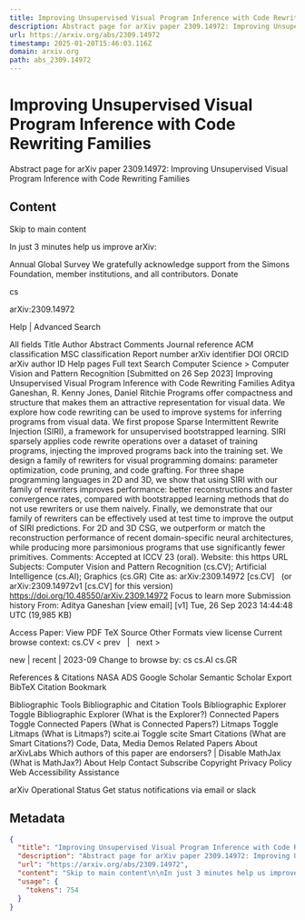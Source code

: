 ```yaml
---
title: Improving Unsupervised Visual Program Inference with Code Rewriting Families
description: Abstract page for arXiv paper 2309.14972: Improving Unsupervised Visual Program Inference with Code Rewriting Families
url: https://arxiv.org/abs/2309.14972
timestamp: 2025-01-20T15:46:03.116Z
domain: arxiv.org
path: abs_2309.14972
---
```


# Improving Unsupervised Visual Program Inference with Code Rewriting Families


Abstract page for arXiv paper 2309.14972: Improving Unsupervised Visual Program Inference with Code Rewriting Families


## Content

Skip to main content

In just 3 minutes help us improve arXiv:

Annual Global Survey
We gratefully acknowledge support from the Simons Foundation, member institutions, and all contributors.
Donate
>
cs
>
arXiv:2309.14972

Help | Advanced Search

All fields
Title
Author
Abstract
Comments
Journal reference
ACM classification
MSC classification
Report number
arXiv identifier
DOI
ORCID
arXiv author ID
Help pages
Full text
Search
Computer Science > Computer Vision and Pattern Recognition
[Submitted on 26 Sep 2023]
Improving Unsupervised Visual Program Inference with Code Rewriting Families
Aditya Ganeshan, R. Kenny Jones, Daniel Ritchie
Programs offer compactness and structure that makes them an attractive representation for visual data. We explore how code rewriting can be used to improve systems for inferring programs from visual data. We first propose Sparse Intermittent Rewrite Injection (SIRI), a framework for unsupervised bootstrapped learning. SIRI sparsely applies code rewrite operations over a dataset of training programs, injecting the improved programs back into the training set. We design a family of rewriters for visual programming domains: parameter optimization, code pruning, and code grafting. For three shape programming languages in 2D and 3D, we show that using SIRI with our family of rewriters improves performance: better reconstructions and faster convergence rates, compared with bootstrapped learning methods that do not use rewriters or use them naively. Finally, we demonstrate that our family of rewriters can be effectively used at test time to improve the output of SIRI predictions. For 2D and 3D CSG, we outperform or match the reconstruction performance of recent domain-specific neural architectures, while producing more parsimonious programs that use significantly fewer primitives.
Comments:	Accepted at ICCV 23 (oral). Website: this https URL
Subjects:	Computer Vision and Pattern Recognition (cs.CV); Artificial Intelligence (cs.AI); Graphics (cs.GR)
Cite as:	arXiv:2309.14972 [cs.CV]
 	(or arXiv:2309.14972v1 [cs.CV] for this version)
 	
https://doi.org/10.48550/arXiv.2309.14972
Focus to learn more
Submission history
From: Aditya Ganeshan [view email]
[v1] Tue, 26 Sep 2023 14:44:48 UTC (19,985 KB)

Access Paper:
View PDF
TeX Source
Other Formats
view license
Current browse context:
cs.CV
< prev   |   next >

new | recent | 2023-09
Change to browse by:
cs
cs.AI
cs.GR

References & Citations
NASA ADS
Google Scholar
Semantic Scholar
Export BibTeX Citation
Bookmark
 
Bibliographic Tools
Bibliographic and Citation Tools
Bibliographic Explorer Toggle
Bibliographic Explorer (What is the Explorer?)
Connected Papers Toggle
Connected Papers (What is Connected Papers?)
Litmaps Toggle
Litmaps (What is Litmaps?)
scite.ai Toggle
scite Smart Citations (What are Smart Citations?)
Code, Data, Media
Demos
Related Papers
About arXivLabs
Which authors of this paper are endorsers? | Disable MathJax (What is MathJax?)
About
Help
Contact
Subscribe
Copyright
Privacy Policy
Web Accessibility Assistance

arXiv Operational Status 
Get status notifications via email or slack

## Metadata

```json
{
  "title": "Improving Unsupervised Visual Program Inference with Code Rewriting Families",
  "description": "Abstract page for arXiv paper 2309.14972: Improving Unsupervised Visual Program Inference with Code Rewriting Families",
  "url": "https://arxiv.org/abs/2309.14972",
  "content": "Skip to main content\n\nIn just 3 minutes help us improve arXiv:\n\nAnnual Global Survey\nWe gratefully acknowledge support from the Simons Foundation, member institutions, and all contributors.\nDonate\n>\ncs\n>\narXiv:2309.14972\n\nHelp | Advanced Search\n\nAll fields\nTitle\nAuthor\nAbstract\nComments\nJournal reference\nACM classification\nMSC classification\nReport number\narXiv identifier\nDOI\nORCID\narXiv author ID\nHelp pages\nFull text\nSearch\nComputer Science > Computer Vision and Pattern Recognition\n[Submitted on 26 Sep 2023]\nImproving Unsupervised Visual Program Inference with Code Rewriting Families\nAditya Ganeshan, R. Kenny Jones, Daniel Ritchie\nPrograms offer compactness and structure that makes them an attractive representation for visual data. We explore how code rewriting can be used to improve systems for inferring programs from visual data. We first propose Sparse Intermittent Rewrite Injection (SIRI), a framework for unsupervised bootstrapped learning. SIRI sparsely applies code rewrite operations over a dataset of training programs, injecting the improved programs back into the training set. We design a family of rewriters for visual programming domains: parameter optimization, code pruning, and code grafting. For three shape programming languages in 2D and 3D, we show that using SIRI with our family of rewriters improves performance: better reconstructions and faster convergence rates, compared with bootstrapped learning methods that do not use rewriters or use them naively. Finally, we demonstrate that our family of rewriters can be effectively used at test time to improve the output of SIRI predictions. For 2D and 3D CSG, we outperform or match the reconstruction performance of recent domain-specific neural architectures, while producing more parsimonious programs that use significantly fewer primitives.\nComments:\tAccepted at ICCV 23 (oral). Website: this https URL\nSubjects:\tComputer Vision and Pattern Recognition (cs.CV); Artificial Intelligence (cs.AI); Graphics (cs.GR)\nCite as:\tarXiv:2309.14972 [cs.CV]\n \t(or arXiv:2309.14972v1 [cs.CV] for this version)\n \t\nhttps://doi.org/10.48550/arXiv.2309.14972\nFocus to learn more\nSubmission history\nFrom: Aditya Ganeshan [view email]\n[v1] Tue, 26 Sep 2023 14:44:48 UTC (19,985 KB)\n\nAccess Paper:\nView PDF\nTeX Source\nOther Formats\nview license\nCurrent browse context:\ncs.CV\n< prev   |   next >\n\nnew | recent | 2023-09\nChange to browse by:\ncs\ncs.AI\ncs.GR\n\nReferences & Citations\nNASA ADS\nGoogle Scholar\nSemantic Scholar\nExport BibTeX Citation\nBookmark\n \nBibliographic Tools\nBibliographic and Citation Tools\nBibliographic Explorer Toggle\nBibliographic Explorer (What is the Explorer?)\nConnected Papers Toggle\nConnected Papers (What is Connected Papers?)\nLitmaps Toggle\nLitmaps (What is Litmaps?)\nscite.ai Toggle\nscite Smart Citations (What are Smart Citations?)\nCode, Data, Media\nDemos\nRelated Papers\nAbout arXivLabs\nWhich authors of this paper are endorsers? | Disable MathJax (What is MathJax?)\nAbout\nHelp\nContact\nSubscribe\nCopyright\nPrivacy Policy\nWeb Accessibility Assistance\n\narXiv Operational Status \nGet status notifications via email or slack",
  "usage": {
    "tokens": 754
  }
}
```
